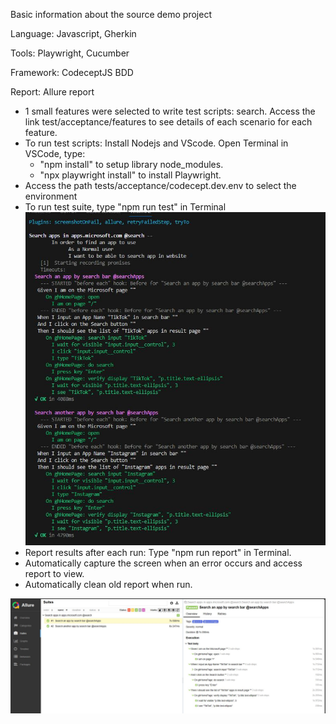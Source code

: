 Basic information about the source demo project

Language: Javascript, Gherkin

Tools: Playwright, Cucumber

Framework: CodeceptJS BDD

Report: Allure report

- 1 small features were selected to write test scripts: search. Access the link test/acceptance/features to see details of each scenario for each feature.
- To run test scripts:
   Install Nodejs and VScode.
   Open Terminal in VSCode, type: 
    - "npm install" to setup library node_modules.
    - "npx playwright install" to install Playwright.
- Access the path tests/acceptance/codecept.dev.env to select the environment
- To run test suite, type "npm run test" in Terminal
  ![Report](https://github.com/singavn/search-js/blob/main/tests/acceptance/search1.JPG)
- Report results after each run: Type "npm run report" in Terminal.
- Automatically capture the screen when an error occurs and access report to view.
- Automatically clean old report when run.

![Report](https://github.com/singavn/search-js/blob/main/tests/acceptance/report.JPG)
